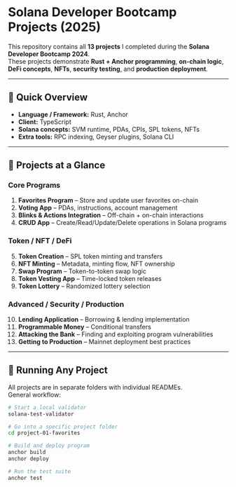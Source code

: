 # Solana Developer Bootcamp Projects (2025)

This repository contains all **13 projects** I completed during the **Solana Developer Bootcamp 2024**.  
These projects demonstrate **Rust + Anchor programming**, **on-chain logic**, **DeFi concepts**, **NFTs**, **security testing**, and **production deployment**.

---

## 📌 Quick Overview
- **Language / Framework:** Rust, Anchor  
- **Client:** TypeScript  
- **Solana concepts:** SVM runtime, PDAs, CPIs, SPL tokens, NFTs  
- **Extra tools:** RPC indexing, Geyser plugins, Solana CLI  

---

## 📂 Projects at a Glance

### **Core Programs**
1. **Favorites Program** – Store and update user favorites on-chain  
2. **Voting App** – PDAs, instructions, account management  
3. **Blinks & Actions Integration** – Off-chain + on-chain interactions  
4. **CRUD App** – Create/Read/Update/Delete operations in Solana programs  

### **Token / NFT / DeFi**
5. **Token Creation** – SPL token minting and transfers  
6. **NFT Minting** – Metadata, minting flow, NFT ownership  
7. **Swap Program** – Token-to-token swap logic  
8. **Token Vesting App** – Time-locked token releases  
9. **Token Lottery** – Randomized lottery selection  

### **Advanced / Security / Production**
10. **Lending Application** – Borrowing & lending implementation  
11. **Programmable Money** – Conditional transfers  
12. **Attacking the Bank** – Finding and exploiting program vulnerabilities  
13. **Getting to Production** – Mainnet deployment best practices  

---

## 🚀 Running Any Project
All projects are in separate folders with individual READMEs.  
General workflow:  
```bash
# Start a local validator
solana-test-validator

# Go into a specific project folder
cd project-01-favorites

# Build and deploy program
anchor build
anchor deploy

# Run the test suite
anchor test
